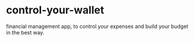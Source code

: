 # control-your-wallet
financial management app, to control your expenses and build your budget in the best way.
